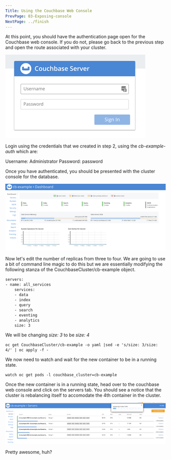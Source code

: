 ```yaml
---
Title: Using the Couchbase Web Console
PrevPage: 03-Exposing-console
NextPage: ../finish
---
```


At this point, you should have the authentication page open for the Couchbase web console.  If you do not, please go back to the previous step and open the route associated with your cluster.

![Couchbase Authentication](console-auth.png)

Login using the credentials that we created in step 2, using the *cb-example-auth* which are:

Username: Administrator
Password: password

Once you have authenticated, you should be presented with the cluster console for the database.

![Couchbase Console](console-view.png)

Now let's edit the number of replicas from three to four.  We are going to use a bit of command line magic to do this but we are essentially modifying the following stanza of the CouchbaseCluster/cb-example object.

    servers:
    - name: all_services
        services:
        - data
        - index
        - query
        - search
        - eventing
        - analytics
        size: 3

We will be changing *size: 3* to be *size: 4*

```execute-1
oc get CouchbaseCluster/cb-example -o yaml |sed -e 's/size: 3/size: 4/' | oc apply -f -
```

We now need to watch and wait for the new container to be in a running state.

```execute-2
watch oc get pods -l couchbase_cluster=cb-example
```

Once the new container is in a running state, head over to the couchbase web console and click on the servers tab.  You should see a notice that the cluster is rebalancing itself to accomodate the 4th container in the cluster.

![Couchbase Rebalance](cluster-rebalance.png)

Pretty awesome, huh?